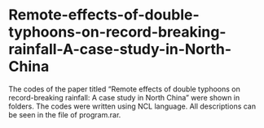 # Remote-effects-of-double-typhoons-on-record-breaking-rainfall-A-case-study-in-North-China
The codes of the paper titled “Remote effects of double typhoons on record-breaking rainfall: A case study in North China” were shown in folders. The codes were written using NCL language. All descriptions can be seen in the file of program.rar.
